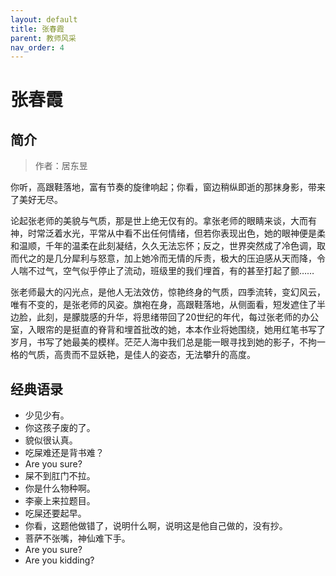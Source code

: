 ```yaml
---
layout: default
title: 张春霞
parent: 教师风采
nav_order: 4
---
```


# 张春霞

## 简介

> 作者：居东昱

你听，高跟鞋落地，富有节奏的旋律响起；你看，窗边稍纵即逝的那抹身影，带来了美好无尽。

论起张老师的美貌与气质，那是世上绝无仅有的。拿张老师的眼睛来谈，大而有神，时常泛着水光，平常从中看不出任何情绪，但若你表现出色，她的眼神便是柔和温顺，千年的温柔在此刻凝结，久久无法忘怀；反之，世界突然成了冷色调，取而代之的是几分犀利与怒意，加上她冷而无情的斥责，极大的压迫感从天而降，令人喘不过气，空气似乎停止了流动，班级里的我们埋首，有的甚至打起了颤……

张老师最大的闪光点，是他人无法效仿，惊艳终身的气质，四季流转，变幻风云，唯有不变的，是张老师的风姿。旗袍在身，高跟鞋落地，从侧面看，短发遮住了半边脸，此刻，是朦胧感的升华，将思绪带回了20世纪的年代，每过张老师的办公室，入眼帘的是挺直的脊背和埋首批改的她，本本作业将她围绕，她用红笔书写了岁月，书写了她最美的模样。茫茫人海中我们总是能一眼寻找到她的影子，不拘一格的气质，高贵而不显妖艳，是佳人的姿态，无法攀升的高度。


## 经典语录

- 少见少有。
- 你这孩子废的了。
- 貌似很认真。
- 吃屎难还是背书难？
- Are you sure?
- 屎不到肛门不拉。
- 你是什么物种啊。
- 李豪上来拉题目。
- 吃屎还要起早。
- 你看，这题他做错了，说明什么啊，说明这是他自己做的，没有抄。
- 菩萨不张嘴，神仙难下手。
- Are you sure?
- Are you kidding?
